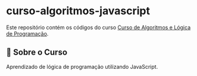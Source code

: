 # curso-algoritmos-javascript

Este repositório contém os códigos do curso [Curso de Algoritmos e Lógica de Programação](https://www.youtube.com/playlist?list=PLHz_AreHm4dlsK3Nr9GVvXCbpQyHQl1o1).

## 📌 Sobre o Curso
Aprendizado de lógica de programação utilizando JavaScript.
